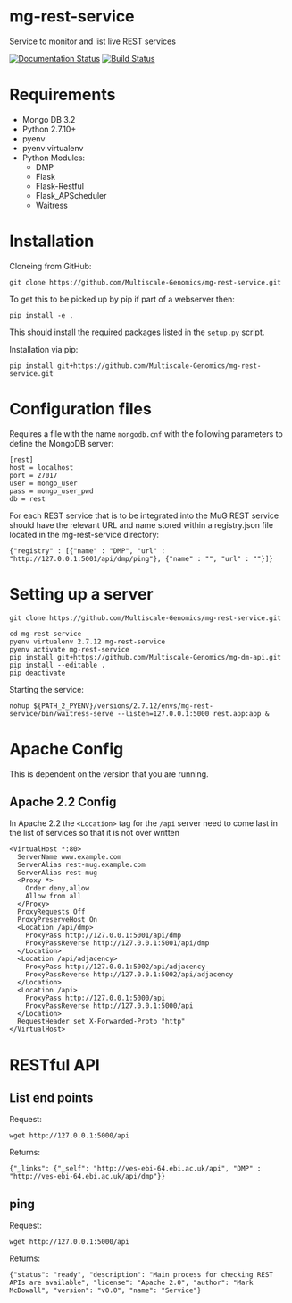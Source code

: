 # mg-rest-service
Service to monitor and list live REST services

[![Documentation Status](https://readthedocs.org/projects/mg-rest-service/badge/?version=latest)](http://mg-rest-service.readthedocs.org/en/latest/) [![Build Status](https://travis-ci.org/Multiscale-Genomics/mg-rest-service.svg?branch=master)](https://travis-ci.org/Multiscale-Genomics/mg-rest-service)

# Requirements
- Mongo DB 3.2
- Python 2.7.10+
- pyenv
- pyenv virtualenv
- Python Modules:
  - DMP
  - Flask
  - Flask-Restful
  - Flask_APScheduler
  - Waitress

# Installation
Cloneing from GitHub:
```
git clone https://github.com/Multiscale-Genomics/mg-rest-service.git
```
To get this to be picked up by pip if part of a webserver then:
```
pip install -e .
```
This should install the required packages listed in the `setup.py` script.


Installation via pip:
```
pip install git+https://github.com/Multiscale-Genomics/mg-rest-service.git
```

# Configuration files
Requires a file with the name `mongodb.cnf` with the following parameters to define the MongoDB server:
```
[rest]
host = localhost
port = 27017
user = mongo_user
pass = mongo_user_pwd
db = rest
```

For each REST service that is to be integrated into the MuG REST service should have the relevant URL and name stored within a registry.json file located in the mg-rest-service directory:
```
{"registry" : [{"name" : "DMP", "url" : "http://127.0.0.1:5001/api/dmp/ping"}, {"name" : "", "url" : ""}]}
```

# Setting up a server
```
git clone https://github.com/Multiscale-Genomics/mg-rest-service.git

cd mg-rest-service
pyenv virtualenv 2.7.12 mg-rest-service
pyenv activate mg-rest-service
pip install git+https://github.com/Multiscale-Genomics/mg-dm-api.git
pip install --editable .
pip deactivate
```
Starting the service:
```
nohup ${PATH_2_PYENV}/versions/2.7.12/envs/mg-rest-service/bin/waitress-serve --listen=127.0.0.1:5000 rest.app:app &
```

# Apache Config
This is dependent on the version that you are running.

## Apache 2.2 Config
In Apache 2.2 the `<Location>` tag for the `/api` server need to come last in the list of services so that it is not over written
```
<VirtualHost *:80>
  ServerName www.example.com
  ServerAlias rest-mug.example.com
  ServerAlias rest-mug
  <Proxy *>
    Order deny,allow
    Allow from all
  </Proxy>
  ProxyRequests Off
  ProxyPreserveHost On
  <Location /api/dmp>
    ProxyPass http://127.0.0.1:5001/api/dmp
    ProxyPassReverse http://127.0.0.1:5001/api/dmp
  </Location>
  <Location /api/adjacency>
    ProxyPass http://127.0.0.1:5002/api/adjacency
    ProxyPassReverse http://127.0.0.1:5002/api/adjacency
  </Location>
  <Location /api>
    ProxyPass http://127.0.0.1:5000/api
    ProxyPassReverse http://127.0.0.1:5000/api
  </Location>
  RequestHeader set X-Forwarded-Proto "http"
</VirtualHost>
```


# RESTful API
## List end points
Request:
```
wget http://127.0.0.1:5000/api
```
Returns:
```
{"_links": {"_self": "http://ves-ebi-64.ebi.ac.uk/api", "DMP" : "http://ves-ebi-64.ebi.ac.uk/api/dmp"}}
```

## ping
Request:
```
wget http://127.0.0.1:5000/api
```
Returns:
```
{"status": "ready", "description": "Main process for checking REST APIs are available", "license": "Apache 2.0", "author": "Mark McDowall", "version": "v0.0", "name": "Service"}
```

